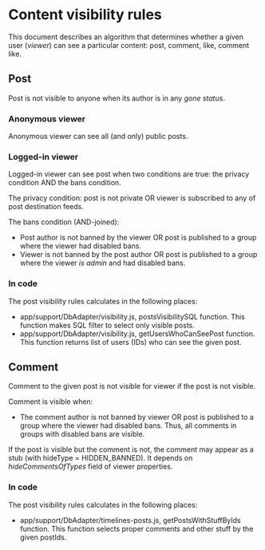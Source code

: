 # Content visibility rules

This document describes an algorithm that determines whether a given user
(*viewer*) can see a particular content: post, comment, like, comment like.

## Post

Post is not visible to anyone when its author is in any *gone status*.

### Anonymous viewer

Anonymous viewer can see all (and only) public posts.

### Logged-in viewer

Logged-in viewer can see post when two conditions are true: the privacy
condition AND the bans condition.

The privacy condition: post is not private OR viewer is subscribed to any of
post destination feeds.

The bans condition (AND-joined):
* Post author is not banned by the viewer OR post is published to a group where
  the viewer had disabled bans.
* Viewer is not banned by the post author OR post is published to a group where
  the viewer *is admin* and had disabled bans.

### In code
The post visibility rules calculates in the following places:
* app/support/DbAdapter/visibility.js, postsVisibilitySQL function. This
  function makes SQL filter to select only visible posts.
* app/support/DbAdapter/visibility.js, getUsersWhoCanSeePost function. This
  function returns list of users (IDs) who can see the given post.

## Comment

Comment to the given post is not visible for viewer if the post is not visible.

Comment is visible when:
* The comment author is not banned by viewer OR post is published to a group
where the viewer had disabled bans. Thus, all comments in groups with disabled
bans are visible.

If the post is visible but the comment is not, the comment may appear as a stub
(with hideType = HIDDEN_BANNED). It depends on *hideCommentsOfTypes* field of
viewer properties.

### In code
The post visibility rules calculates in the following places:
* app/support/DbAdapter/timelines-posts.js, getPostsWithStuffByIds function.
  This function selects proper comments and other stuff by the given postIds.

